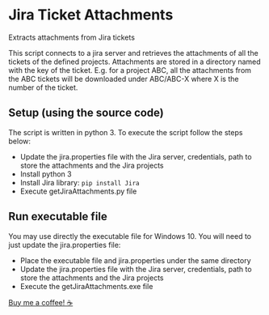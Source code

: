 # Jira Ticket Attachments
Extracts attachments from Jira tickets

This script connects to a jira server and retrieves the attachments of all the tickets of the defined projects. Attachments are stored in a directory named with the key of the
ticket. E.g. for a project ABC, all the attachments from the ABC tickets will be downloaded under ABC/ABC-X where X is the number of the ticket.

## Setup (using the source code)
The script is written in python 3. To execute the script follow the steps below:
* Update the jira.properties file with the Jira server, credentials, path to store the attachments and the Jira projects
* Install python 3
* Install Jira library: `pip install Jira`
* Execute getJiraAttachments.py file

## Run executable file 
You may use directly the executable file for Windows 10. You will need to just update the jira.properties file:
* Place the executable file and jira.properties under the same directory
* Update the jira.properties file with the Jira server, credentials, path to store the attachments and the Jira projects
* Execute the getJiraAttachments.exe file

[Buy me a coffee! ☕](https://www.buymeacoffee.com/avoupavou)
